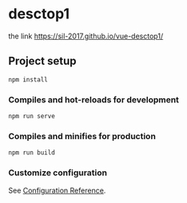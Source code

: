 # desctop1

<!-- module.exports = {
    publicPath: process.env.NODE_ENV === 'production'
      ? '/vue-desctop1/'
      : '/'
  } -->

the link
https://sil-2017.github.io/vue-desctop1/

## Project setup
```
npm install
```

### Compiles and hot-reloads for development
```
npm run serve
```

### Compiles and minifies for production
```
npm run build
```

### Customize configuration
See [Configuration Reference](https://cli.vuejs.org/config/).
